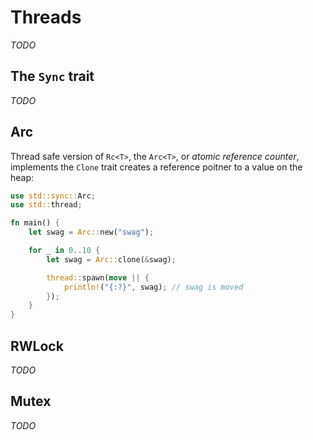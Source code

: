 # Threads

_TODO_

## The `Sync` trait

_TODO_

## Arc

Thread safe version of `Rc<T>`, the `Arc<T>`, or _atomic reference counter_,
implements the `Clone` trait creates a reference poitner to a value on the heap:

```rust
use std::sync::Arc;
use std::thread;

fn main() {
    let swag = Arc::new("swag");

    for _ in 0..10 {
        let swag = Arc::clone(&swag);

        thread::spawn(move || {
            println!("{:?}", swag); // swag is moved
        });
    }
}
```

## RWLock

_TODO_

## Mutex

_TODO_
